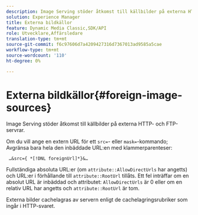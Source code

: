 ```yaml
---
description: Image Serving stöder åtkomst till källbilder på externa HTTP- och FTP-servrar.
solution: Experience Manager
title: Externa bildkällor
feature: Dynamic Media Classic,SDK/API
role: Utvecklare,Affärsledare
translation-type: tm+mt
source-git-commit: f6c97606d7a4209427316d7367013ad9585a5cae
workflow-type: tm+mt
source-wordcount: '110'
ht-degree: 0%

---
```



# Externa bildkällor{#foreign-image-sources}

Image Serving stöder åtkomst till källbilder på externa HTTP- och FTP-servrar.

Om du vill ange en extern URL för ett `src=`- eller `mask=`-kommando; Avgränsa bara hela den inbäddade URL:en med klammerparenteser:

` …&src={ *[!DNL foreignUrl]*}&…`

Fullständiga absoluta URL:er (om `attribute::AllowDirectUrls` har angetts) och URL:er i förhållande till `attribute::RootUrl` tillåts. Ett fel inträffar om en absolut URL är inbäddad och attributet: `AllowDirectUrls` är 0 eller om en relativ URL har angetts och `attribute::RootUrl` är tom.

Externa bilder cachelagras av servern enligt de cachelagringsrubriker som ingår i HTTP-svaret.
